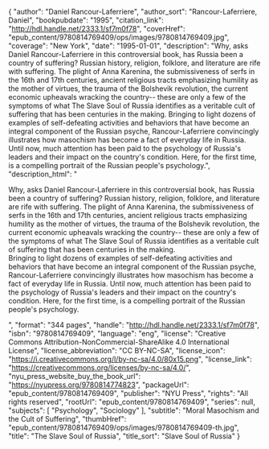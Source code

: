 {
  "author": "Daniel Rancour-Laferriere",
  "author_sort": "Rancour-Laferriere, Daniel",
  "bookpubdate": "1995",
  "citation_link": "http://hdl.handle.net/2333.1/sf7m0f78",
  "coverHref": "epub_content/9780814769409/ops/images/9780814769409.jpg",
  "coverage": "New York",
  "date": "1995-01-01",
  "description": "Why, asks Daniel Rancour-Laferriere in this controversial book, has Russia been a country of suffering?  Russian history, religion, folklore, and literature are rife with suffering. The plight of Anna Karenina, the submissiveness of serfs in the 16th and 17th centuries, ancient religious tracts emphasizing humility as the mother of virtues, the trauma of the Bolshevik revolution, the current economic upheavals wracking the country-- these are only a few of the symptoms of what The Slave Soul of Russia identifies as a veritable cult of suffering that has been centuries in the making. Bringing to light dozens of examples of self-defeating activities and behaviors that have become an integral component of the Russian psyche, Rancour-Laferriere convincingly illustrates how masochism has become a fact of everyday life in Russia.  Until now, much attention has been paid to the psychology of Russia's leaders and their impact on the country's condition.  Here, for the first time, is a compelling portrait of the Russian people's psychology.",
  "description_html": "<p>Why, asks Daniel Rancour-Laferriere in this controversial book, has Russia been a country of suffering?  Russian history, religion, folklore, and literature are rife with suffering. The plight of Anna Karenina, the submissiveness of serfs in the 16th and 17th centuries, ancient religious tracts emphasizing humility as the mother of virtues, the trauma of the Bolshevik revolution, the current economic upheavals wracking the country-- these are only a few of the symptoms of what The Slave Soul of Russia identifies as a veritable cult of suffering that has been centuries in the making.<br> Bringing to light dozens of examples of self-defeating activities and behaviors that have become an integral component of the Russian psyche, Rancour-Laferriere convincingly illustrates how masochism has become a fact of everyday life in Russia.  Until now, much attention has been paid to the psychology of Russia's leaders and their impact on the country's condition.  Here, for the first time, is a compelling portrait of the Russian people's psychology.</p>",
  "format": "344 pages",
  "handle": "http://hdl.handle.net/2333.1/sf7m0f78",
  "isbn": "9780814769409",
  "language": "eng",
  "license": "Creative Commons Attribution-NonCommercial-ShareAlike 4.0 International License",
  "license_abbreviation": "CC BY-NC-SA",
  "license_icon": "https://i.creativecommons.org/l/by-nc-sa/4.0/80x15.png",
  "license_link": "https://creativecommons.org/licenses/by-nc-sa/4.0/",
  "nyu_press_website_buy_the_book_url": "https://nyupress.org/9780814774823",
  "packageUrl": "epub_content/9780814769409",
  "publisher": "NYU Press",
  "rights": "All rights reserved",
  "rootUrl": "epub_content/9780814769409",
  "series": null,
  "subjects": [
    "Psychology",
    "Sociology"
  ],
  "subtitle": "Moral Masochism and the Cult of Suffering",
  "thumbHref": "epub_content/9780814769409/ops/images/9780814769409-th.jpg",
  "title": "The Slave Soul of Russia",
  "title_sort": "Slave Soul of Russia"
}
